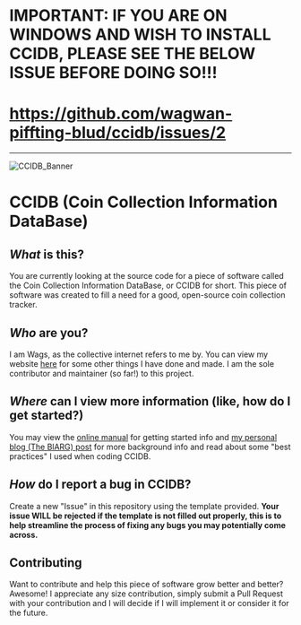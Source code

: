 # IMPORTANT: IF YOU ARE ON WINDOWS AND WISH TO INSTALL CCIDB, PLEASE SEE THE BELOW ISSUE BEFORE DOING SO!!!
# https://github.com/wagwan-piffting-blud/ccidb/issues/2

---

![CCIDB_Banner](https://user-images.githubusercontent.com/68403205/194215029-76fde9a1-960e-4753-bd92-cd5fd11125a5.png)
# CCIDB (Coin Collection Information DataBase)

_What_ is this?
---
You are currently looking at the source code for a piece of software called the Coin Collection Information DataBase, or CCIDB for short. This piece of software was created to fill a need for a good, open-source coin collection tracker.

_Who_ are you?
---
I am Wags, as the collective internet refers to me by. You can view my website [here](https://wagspuzzle.space/) for some other things I have done and made. I am the sole contributor and maintainer (so far!) to this project.

_Where_ can I view more information (like, how do I get started?)
---
You may view the [online manual](https://ccidb.net/manual/) for getting started info and [my personal blog (The BlARG) post](https://wagspuzzle.space/blarg/2022-10-10-ccidb) for more background info and read about some "best practices" I used when coding CCIDB.

_How_ do I report a bug in CCIDB?
---
Create a new "Issue" in this repository using the template provided. __Your issue WILL be rejected if the template is not filled out properly, this is to help streamline the process of fixing any bugs you may potentially come across.__

Contributing
---
Want to contribute and help this piece of software grow better and better? Awesome! I appreciate any size contribution, simply submit a Pull Request with your contribution and I will decide if I will implement it or consider it for the future.
